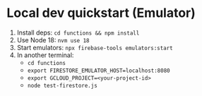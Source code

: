 # Local dev quickstart (Emulator)
1. Install deps: `cd functions && npm install`
2. Use Node 18: `nvm use 18`
3. Start emulators: `npx firebase-tools emulators:start`
4. In another terminal:
   - `cd functions`
   - `export FIRESTORE_EMULATOR_HOST=localhost:8080`
   - `export GCLOUD_PROJECT=<your-project-id>`
   - `node test-firestore.js`
